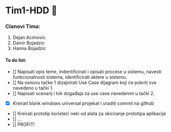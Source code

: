 ﻿# Tim1-HDD :floppy_disk:


### Clanovi Tima:

  1. Dejan Acimovic
  2. Damir Bojadzic
  3. Hanna Bojadzic
  

#### To do list:
- [] Napisati opis teme, indentificirati i opisati procese u sistemu, navesti funkcionalnosti sistema, identificirati aktere u sistemu.
- [] Na osnovu tačke 1 dizajnirati Use Case dijagram koji će pokriti sve navedeno u tački 1.
- [] Napisati scenarij i tok događaja za use case navedenim u tački 2.
- [X] Kreirati blank windows universal projekat i uraditi commit na github
- [] Kreirati prototip koristeći neki od alata za skiciranje prototipa aplikacije
- [] ...
- [] PROFIT!
